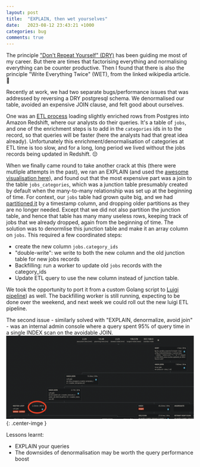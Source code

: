 ```yaml
---
layout: post
title:  "EXPLAIN, then wet yourselves"
date:   2023-08-12 23:43:21 +1000
categories: bug 
comments: true
---
```


The principle ["Don't Repeat Yourself" (DRY)](https://en.wikipedia.org/wiki/Don%27t_repeat_yourself) has been guiding me most of my career. 
But there are times that factorising everything and normalising everything can be counter productive. 
Then I found that there is also the principle "Write Everything Twice" (WET), from the linked wikipedia article. 🤣

Recently at work, we had two separate bugs/performance issues that was addressed by reversing a DRY postgresql schema.
We denormalised our table, avoided an expensive JOIN clause, and felt good about ourselves.

One was an [ETL process](https://en.wikipedia.org/wiki/Extract,_transform,_load) loading slightly enriched rows from Postgres into Amazon Redshift, where our analysts do their queries.
It's a table of `jobs`, and one of the enrichment steps is to add in the `categories` ids in to the record, so that queries will be faster (here the analysts had that great idea already).
Unfortunately this enrichment/denormalisation of categories at ETL time is too slow, and for a long, long period we lived without the jobs records being updated in Redshift. 😔 

When we finally came round to take another crack at this (there were mutliple attempts in the past), we ran an EXPLAIN (and used the [awesome visualisation here](https://tatiyants.com/pev)), and found out that the most expensive part was a join to the table `jobs_categories`, which was a junction table presumably created by default when the many-to-many relationship was set up at the beginning of time. 
For context, our `jobs` table had grown quite big, and we had [partitioned it](https://www.postgresql.org/docs/current/ddl-partitioning.html) by a timestamp column, and dropping older partitions as they are no longer needed. 
Except that we did not also partition the junction table, and hence that table has many many useless rows, keeping track of jobs that we already dropped, again from the beginning of time.
The solution was to denormlise this junction table and make it an array column on `jobs`. This required a few coordinated steps:
- create the new column `jobs.category_ids`
- "double-write": we write to both the new column and the old junction table for new jobs records
- Backfilling: run a worker to update old `jobs` records with the category_ids 
- Update ETL query to use the new column instead of junction table.

We took the opportunity to port it from a custom Golang script to [Luigi pipeline](https://luigi.readthedocs.io/)) as well. The backfilling worker is still running, expecting to be done over the weekend, and next week we could roll out the new luigi ETL pipeline.

The second issue - similarly solved with "EXPLAIN, denormalize, avoid join" - was an internal admin console where a query spent 95% of query time in a single INDEX scan on the avoidable JOIN.
![a single slow join](/images/slow-join.png){: .center-imge }

Lessons learnt: 
- EXPLAIN your queries
- The downsides of denormalisation may be worth the query performance boost
